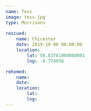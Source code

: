 ```yaml
---
name: Tess
image: tess.jpg
type: Morrisons
    
rescued:
    name: Chicester
    date: 2019-10-06 00:00:00
    location:
        lat: 50.83761000000001
        lng: -0.774936

rehomed:
    name:
    date:
    location:
        lat:
        lng:
---
```


